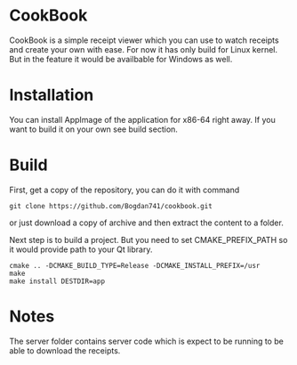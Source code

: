 # CookBook

CookBook is a simple receipt viewer which you can use to watch receipts and create your own with ease. For now it has only build for Linux kernel. But in the feature it would be availbable for Windows as well.

# Installation
You can install AppImage of the application for x86-64 right away. If you want to build it on your own see build section.


# Build

First, get a copy of the repository, you can do it with command
```
git clone https://github.com/Bogdan741/cookbook.git
```

or just download a copy of archive and then extract the content to a folder.

Next step is to build a project. But you need to set CMAKE_PREFIX_PATH so it would provide path to your Qt library.
```
cmake .. -DCMAKE_BUILD_TYPE=Release -DCMAKE_INSTALL_PREFIX=/usr
make
make install DESTDIR=app
```


# Notes
The server folder contains server code which is expect to be running to be able to download the receipts.
